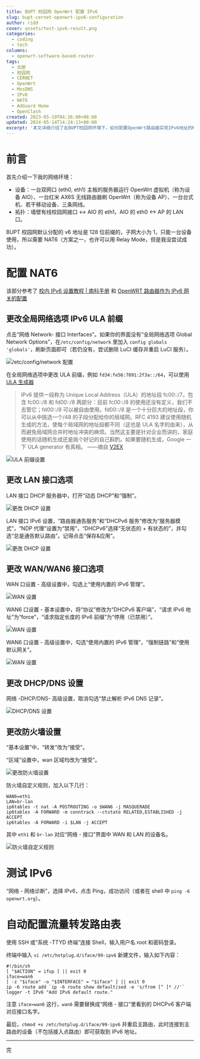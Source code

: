 ```yaml
---
title: BUPT 校园网 OpenWrt 配置 IPv6
slug: bupt-cernet-openwrt-ipv6-configuration
author: ridd
cover: assets/test-ipv6-result.png
categories:
  - coding
  - tech
columns:
  - openwrt-software-based-router
tags:
  - 北邮
  - 校园网
  - CERNET
  - OpenWrt
  - MosDNS
  - IPv6
  - NAT6
  - AdGuard Home
  - OpenClash
created: 2023-05-19T04:26:00+08:00
updated: 2024-05-14T14:24:13+08:00
excerpt: '本文详细介绍了在BUPT校园网环境下，如何配置OpenWrt路由器实现IPv6地址的NAT转换，以允许多台设备共享单个IPv6地址。文章首先描述了网络环境，包括设备和拓扑结构，并指出校园网默认分配的IPv6地址是128位前缀的，子网大小为1，仅支持单设备使用，因此需要进行NAT6配置。接着，文章参考了相关教程，逐步指导读者如何更改全局网络选项中的IPv6 ULA前缀、LAN接口选项、WAN/WAN6接口选项、DHCP/DNS设置以及防火墙设置，以实现NAT6功能。最后，文章提供了测试IPv6连接和自动配置流量转发路由表的方法，确保所有连接到主路由的设备都能获取到IPv6地址。通过这些步骤，用户可以有效地在校园网环境中实现多设备共享IPv6地址。'
---
```


# 前言

首先介绍一下我的网络环境：

- 设备：一台双网口 (eth0, eth1) 主板的服务器运行 OpenWrt 虚拟机（称为设备 AIO）、一台红米 AX6S 无线路由器刷 OpenWrt（称为设备 AP）、一台台式机、若干移动设备、三条网线。
- 拓扑：墙壁有线校园网接口 <-> AIO 的 eth1，AIO 的 eth0 <-> AP 的 LAN 口。

BUPT 校园网默认分配的 v6 地址是 128 位前缀的，子网大小为 1，只能一台设备使用，所以需要 NAT6（方案之一，也许可以用 Relay Mode，但是我没尝试成功）。

# 配置 NAT6

该部分参考了 [校内 IPv6 设置教程 | 南科手册](https://sustech.online/service/network/ipv6/) 和 [OpenWRT 路由器作为 IPv6 网关的配置](https://github.com/tuna/ipv6.tsinghua.edu.cn/blob/master/openwrt.md)

## 更改全局网络选项 IPv6 ULA 前缀

点击“网络 Network- 接口 Interfaces”。如果你的界面没有“全局网络选项 Global Network Options”，在`/etc/config/network` 里加入 `config globals 'globals'`，刷新页面即可（若仍没有，尝试删除 LuCI 缓存并重启 LuCI 服务）。

![/etc/config/network 配置](assets/20240118222203.png)

在全局网络选项中更改 ULA 前缀，例如 `fd34:fe56:7891:2f3a::/64`，可以使用 [ULA 生成器](https://www.unique-local-ipv6.com/)
> IPv6 提供一段称为 Unique Local Address（ULA）的地址段 fc00::/7，包含 fc00::/8 和 fd00::/8 两部分：目前 fc00::/8 的使用还没有定义，我们不去管它；fd00::/8 可以被自由使用。fd00::/8 是一个十分巨大的地址段，你可以从中挑选一个/48 的子段分配给你的局域网。RFC 4193 建议使用随机生成的方法，使每个局域网的地址段都不同（这也是 ULA 名字的由来），从而避免局域网合并时地址冲突的麻烦。当然这主要是针对企业而讲的，家庭使用的话随机生成还是挑个好记的自己斟酌。如果要随机生成，Google 一下 ULA generator 有真相。
> ——摘自 [V2EX](https://www.v2ex.com/t/488116)

![ULA 前缀设置](assets/20240118222722.png)

## 更改 LAN 接口选项

LAN 接口 DHCP 服务器中，打开“动态 DHCP”和“强制”。

![更改 DHCP 设置](assets/20240118222753.png)

LAN 接口 IPv6 设置，“路由器通告服务”和“DHCPv6 服务”修改为“服务器模式”，“NDP 代理”设置为“禁用”，“DHCPv6”选择“无状态的 + 有状态的”，并勾选“总是通告默认路由”。记得点击“保存&应用”。

![更改 DHCP 设置](assets/20240118222818.png)

## 更改 WAN/WAN6 接口选项

WAN 口设置 - 高级设置中，勾选上“使用内置的 IPv6 管理”。

![WAN 设置](assets/20240118222838.png)

WAN6 口设置 - 基本设置中，将“协议”修改为“DHCPv6 客户端”，“请求 IPv6 地址”为“force”，“请求指定长度的 IPv6 前缀”为“停用（已禁用）”。

![WAN 设置](assets/20240118222856.png)

WAN6 口设置 - 高级设置中，勾选“使用内置的 IPv6 管理”，“强制链路”和“使用默认网关”。

![WAN 设置](assets/20240118222914.png)

## 更改 DHCP/DNS 设置

网络 -DHCP/DNS- 高级设置，取消勾选“禁止解析 IPv6 DNS 记录”。

![DHCP/DNS 设置](assets/20240118222927.png)

## 更改防火墙设置

“基本设置”中，“转发”改为“接受”。

“区域”设置中，wan 区域均改为“接受”。

![更改防火墙设置](assets/20240118222939.png)

防火墙自定义规则，加入以下几行：

```
WAN6=eth1
LAN=br-lan
ip6tables -t nat -A POSTROUTING -o $WAN6 -j MASQUERADE
ip6tables -A FORWARD -m conntrack --ctstate RELATED,ESTABLISHED -j ACCEPT
ip6tables -A FORWARD -i $LAN -j ACCEPT
```

其中 `eth1` 和 `br-lan` 对应“网络 - 接口”界面中 WAN 和 LAN 的设备名。

![防火墙自定义规则](assets/20240118222956.png)

# 测试 IPv6

“网络 - 网络诊断”，选择 IPv6，点击 Ping，成功访问（或者在 shell 中 `ping -6 openwrt.org`）。

# 自动配置流量转发路由表

使用 SSH 或“系统 -TTYD 终端”连接 Shell，输入用户名 root 和密码登录。

终端中输入 `vi /etc/hotplug.d/iface/99-ipv6` 新建文件，输入如下内容：

```shell
#!/bin/sh
[ "$ACTION" = ifup ] || exit 0
iface=wan6
[ -z "$iface" -o "$INTERFACE" = "$iface" ] || exit 0
ip -6 route add `ip -6 route show default|sed -e 's/from [^ ]* //'`
logger -t IPv6 "Add IPv6 default route."
```

注意 `iface=wan6` 这行，`wan6` 需要替换成“网络 - 接口”里看到的 DHCPv6 客户端对应接口名字。

最后，`chmod +x /etc/hotplug.d/iface/99-ipv6` 并重启主路由，此时连接到主路由的设备（不包括接入点路由）即可获取到 IPv6 地址。

---

完
